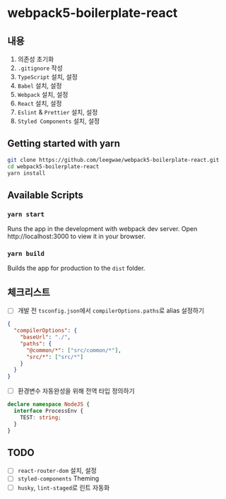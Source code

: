 # webpack5-boilerplate-react

## 내용

1. 의존성 초기화
2. `.gitignore` 작성
3. `TypeScript` 설치, 설정
4. `Babel` 설치, 설정
5. `Webpack` 설치, 설정
6. `React` 설치, 설정
7. `Eslint` & `Prettier` 설치, 설정
8. `Styled Components` 설치, 설정

## Getting started with yarn

```Bash
git clone https://github.com/leegwae/webpack5-boilerplate-react.git
cd webpack5-boilerplate-react
yarn install
```

## Available Scripts

### `yarn start`

Runs the app in the development with webpack dev server.
Open http://localhost:3000 to view it in your browser.

### `yarn build`

Builds the app for production to the `dist` folder.

## 체크리스트

- [ ] 개발 전 `tsconfig.json`에서 `compilerOptions.paths`로 alias 설정하기

```JSON
{
  "compilerOptions": {
    "baseUrl": "./",
    "paths": {
      "@common/*": ["src/common/*"],
      "src/*": ["src/*"]
    }
  }
}
```

- [ ] 환경변수 자동완성을 위해 전역 타입 정의하기

```typescript
declare namespace NodeJS {
  interface ProcessEnv {
    TEST: string;
  }
}
```

## TODO

- [ ] `react-router-dom` 설치, 설정
- [ ] `styled-components` Theming
- [ ] `husky`, `lint-staged`로 린트 자동화
